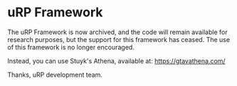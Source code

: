 # uRP Framework

The uRP Framework is now archived, and the code will remain available for research purposes, but the support for this framework has ceased. The use of this framework is no longer encouraged.

Instead, you can use Stuyk's Athena, available at: https://gtavathena.com/ 

Thanks, uRP development team.